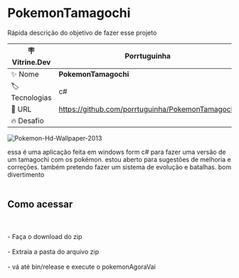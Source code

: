 # PokemonTamagochi

Rápida descrição do objetivo de fazer esse projeto

| :placard: Vitrine.Dev |   Porrtuguinha  |
| -------------  | --- |
| :sparkles: Nome        | **PokemonTamagochi**
| :label: Tecnologias |  c# 
| :rocket: URL         | https://github.com/porrtuguinha/PokemonTamagochi
| :fire: Desafio     | 

<!-- Inserir imagem com a #vitrinedev ao final do link -->
![Pokemon-Hd-Wallpaper-2013](https://github.com/porrtuguinha/PokemonTamagochi/assets/132089158/a2c918ff-cbca-4694-86f8-3890e78906d1?text=imagem+Pokemon#vitrinedev)




essa é uma aplicação feita em windows form c# para fazer uma versão de um tamagochi com os pokémon.
estou aberto para sugestões de melhoria e correções.
também pretendo fazer um sistema de evolução e batalhas.
bom divertimento
<br></br>
<h2>Como acessar</h2>
<br></br>
- Faça o download do zip
<br></br>
- Extraia a pasta do arquivo zip
<br></br>
- vá até bin/release e execute o pokemonAgoraVai

